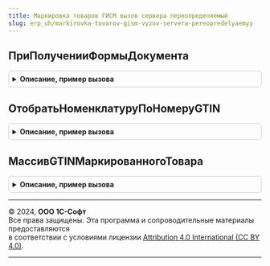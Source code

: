 ```yaml
---
title: Маркировка товаров ГИСМ вызов сервера переопределяемый
slug: erp_uh/markirovka-tovarov-gism-vyzov-servera-pereopredelyaemyy
---
```



## ПриПолученииФормыДокумента
<details style="margin: 1em 0; padding: 0.5em; border: 1px solid #ccc; border-radius: 6px;">

<summary style="font-weight: bold; cursor: pointer;">Описание, пример вызова</summary>

```bsl

// Обработчик события вызывается на сервере при получении стандартной управляемой формы.
// Если требуется переопределить выбор открываемой формы, необходимо установить в параметре <ВыбраннаяФорма>
// другое имя формы или объект метаданных формы, которую требуется открыть, и в параметре <СтандартнаяОбработка>
// установить значение Ложь.
//
// Параметры:
//  ИмяДокумента - Строка - имя документа, для которого открывается форма,
//  ВидФормы - Строка - имя стандартной формы,
//  Параметры - Структура - параметры формы,
//  ВыбраннаяФорма - Строка, ФормаКлиентскогоПриложения - содержит имя открываемой формы или объект метаданных Форма,
//  ДополнительнаяИнформация - Структура - дополнительная информация открытия формы,
//  СтандартнаяОбработка - Булево - признак выполнения стандартной обработки события.
Процедура ПриПолученииФормыДокумента(ИмяДокумента, ВидФормы, Параметры, ВыбраннаяФорма, ДополнительнаяИнформация, СтандартнаяОбработка) Экспорт
```

Пример вызова
```bsl
МаркировкаТоваровГИСМВызовСервераПереопределяемый.ПриПолученииФормыДокумента(ИмяДокумента, ВидФормы, Параметры, ВыбраннаяФорма, ДополнительнаяИнформация, СтандартнаяОбработка) 
```
</details>

## ОтобратьНоменклатуруПоНомеруGTIN
<details style="margin: 1em 0; padding: 0.5em; border: 1px solid #ccc; border-radius: 6px;">

<summary style="font-weight: bold; cursor: pointer;">Описание, пример вызова</summary>

```bsl

// Получает массив номенклатуры КиЗ по переданному GTIN маркированного товара и списка номенклатуры КиЗ,
// подходящей под выбранные категории КиЗ в документе.
//
// Параметры:
//  СписокНоменклатураКиЗ - Массив - список номенклатуры КиЗ, отобранной по категориям КиЗ в документе.
//  GTIN - Массив - массив GTIN маркируемой номенклатуры.
//  СписокНоменклатурыРезультат - Массив - массив номенклатуры КиЗ.
Процедура ОтобратьНоменклатуруПоНомеруGTIN(СписокНоменклатураКиЗ, GTIN, СписокНоменклатурыРезультат) Экспорт
```

Пример вызова
```bsl
МаркировкаТоваровГИСМВызовСервераПереопределяемый.ОтобратьНоменклатуруПоНомеруGTIN(СписокНоменклатураКиЗ, GTIN, СписокНоменклатурыРезультат) 
```
</details>

## МассивGTINМаркированногоТовара
<details style="margin: 1em 0; padding: 0.5em; border: 1px solid #ccc; border-radius: 6px;">

<summary style="font-weight: bold; cursor: pointer;">Описание, пример вызова</summary>

```bsl

// Получает массив GTIN для переданного товара
//
// Параметры:
//  Номенклатура - СправочникСсылка.Номенклатура - номенклатура (маркируемый товар).
//  Характеристика - СправочникСсылка.Номенклатура - характеристика номенклатуры (маркируемого товара).
//  СписокGTINРезультат - Массив - массив GTIN.
Процедура МассивGTINМаркированногоТовара(Номенклатура, Характеристика, СписокGTINРезультат) Экспорт
```

Пример вызова
```bsl
МаркировкаТоваровГИСМВызовСервераПереопределяемый.МассивGTINМаркированногоТовара(Номенклатура, Характеристика, СписокGTINРезультат) 
```
</details>

---

© 2024, **ООО 1С-Софт**  
Все права защищены. Эта программа и сопроводительные материалы предоставляются  
в соответствии с условиями лицензии [Attribution 4.0 International (CC BY 4.0)](https://creativecommons.org/licenses/by/4.0/legalcode).

---
